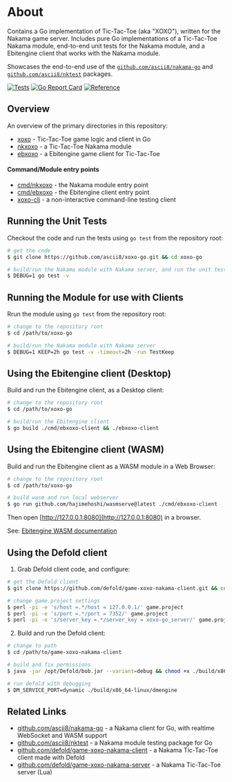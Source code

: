 # About

Contains a Go implementation of Tic-Tac-Toe (aka "XOXO"), written for the
Nakama game server. Includes pure Go implementations of a Tic-Tac-Toe Nakama
module, end-to-end unit tests for the Nakama module, and a Ebitengine client
that works with the Nakama module.

Showcases the end-to-end use of the
[`github.com/ascii8/nakama-go`](https://github.com/ascii8/nakama-go) and
[`github.com/ascii8/nktest`](https://github.com/ascii8/nktest) packages.

[![Tests](https://github.com/ascii8/xoxo-go/workflows/Test/badge.svg)](https://github.com/ascii8/xoxo-go/actions?query=workflow%3ATest)
[![Go Report Card](https://goreportcard.com/badge/github.com/ascii8/xoxo-go)](https://goreportcard.com/report/github.com/ascii8/xoxo-go)
[![Reference](https://pkg.go.dev/badge/github.com/ascii8/xoxo-go.svg )](https://pkg.go.dev/github.com/ascii8/xoxo-go)

## Overview

An overview of the primary directories in this repository:

* [xoxo](/xoxo) - Tic-Tac-Toe game logic and client in Go
* [nkxoxo](/nkxoxo) - a Tic-Tac-Toe Nakama module
* [ebxoxo](/ebxoxo) - a Ebitengine game client for Tic-Tac-Toe

#### Command/Module entry points

* [cmd/nkxoxo](/cmd/nkxoxo) - the Nakama module entry point
* [cmd/ebxoxo](/cmd/ebxoxo-client) - the Ebitengine client entry point
* [xoxo-cli](/cmd/xoxo-cli) - a non-interactive command-line testing client

## Running the Unit Tests

Checkout the code and run the tests using `go test` from the repository root:

```sh
# get the code
$ git clone https://github.com/ascii8/xoxo-go.git && cd xoxo-go

# build/run the Nakama module with Nakama server, and run the unit tests
$ DEBUG=1 go test -v
```

## Running the Module for use with Clients

Rrun the module using `go test` from the repository root:

```sh
# change to the repository root
$ cd /path/to/xoxo-go

# build/run the Nakama module with Nakama server
$ DEBUG=1 KEEP=2h go test -v -timeout=2h -run TestKeep
```

## Using the Ebitengine client (Desktop)

Build and run the Ebitengine client, as a Desktop client:

```sh
# change to the repository root
$ cd /path/to/xoxo-go

# build/run the Ebitengine client
$ go build ./cmd/ebxoxo-client && ./ebxoxo-client
```

## Using the Ebitengine client (WASM)

Build and run the Ebitengine client as a WASM module in a Web Browser:

```sh
# change to the repository root
$ cd /path/to/xoxo-go

# build wasm and run local webserver
$ go run github.com/hajimehoshi/wasmserve@latest ./cmd/ebxoxo-client
```

Then open [http://127.0.0.1:8080](http://127.0.0.1:8080) in a browser.

See: [Ebitengine WASM documentation](https://ebitengine.org/en/documents/webassembly.html)

## Using the Defold client

1. Grab Defold client code, and configure:

```sh
# get the Defold client
$ git clone https://github.com/defold/game-xoxo-nakama-client.git && cd game-xoxo-nakama-client

# change game.project settings
$ perl -pi -e 's/host =.*/host = 127.0.0.1/' game.project
$ perl -pi -e 's/port =.*/port = 7352/' game.project
$ perl -pi -e 's/server_key =.*/server_key = xoxo-go_server/' game.project
```

2. Build and run the Defold client:

```sh
# change to path
$ cd /path/to/game-xoxo-nakama-client

# build and fix permissions
$ java -jar /opt/Defold/bob.jar --variant=debug && chmod +x ./build/x86_64-linux/dmengine

# run defold with debugging
$ DM_SERVICE_PORT=dynamic ./build/x86_64-linux/dmengine
```

## Related Links

* [github.com/ascii8/nakama-go](https://github.com/ascii8/nakama-go) - a Nakama client for Go, with realtime WebSocket and WASM support
* [github.com/ascii8/nktest](https://github.com/ascii8/nktest) - a Nakama module testing package for Go
* [github.com/defold/game-xoxo-nakama-client](https://github.com/defold/game-xoxo-nakama-client.git) - a Nakama Tic-Tac-Toe client made with Defold
* [github.com/defold/game-xoxo-nakama-server](https://github.com/defold/game-xoxo-nakama-server.git) - a Nakama Tic-Tac-Toe server (Lua)
